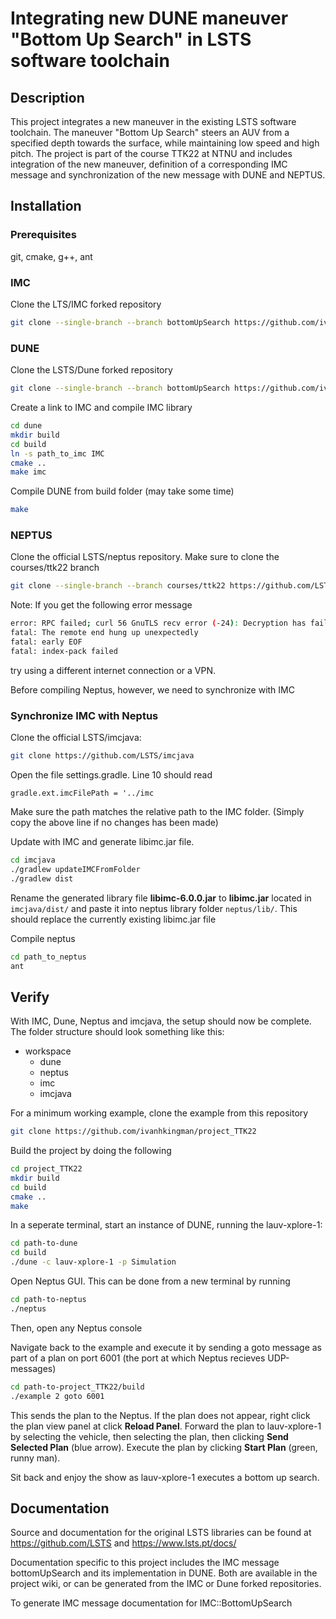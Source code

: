 # Integrating new DUNE maneuver "Bottom Up Search" in LSTS software toolchain

## Description
This project integrates a new maneuver in the existing LSTS software toolchain. The maneuver "Bottom Up Search" steers an AUV from a specified depth towards the surface, while maintaining low speed and high pitch. The project is part of the course TTK22 at NTNU and includes integration of the new maneuver, definition of a corresponding IMC message and synchronization of the new message with DUNE and NEPTUS.

## Installation

### Prerequisites

git, cmake, g++, ant


### IMC

Clone the LTS/IMC forked repository

```bash
git clone --single-branch --branch bottomUpSearch https://github.com/ivanhkingman/imc
```


### DUNE

Clone the LSTS/Dune forked repository

```bash
git clone --single-branch --branch bottomUpSearch https://github.com/ivanhkingman/dune
```

Create a link to IMC and compile IMC library
```bash
cd dune
mkdir build
cd build
ln -s path_to_imc IMC
cmake ..
make imc
```

Compile DUNE from build folder (may take some time)
```bash
make
```


### NEPTUS

Clone the official LSTS/neptus repository. Make sure to clone the courses/ttk22 branch

```bash
git clone --single-branch --branch courses/ttk22 https://github.com/LSTS/neptus
```
Note: If you get the following error message

```bash
error: RPC failed; curl 56 GnuTLS recv error (-24): Decryption has failed.
fatal: The remote end hung up unexpectedly
fatal: early EOF
fatal: index-pack failed
```
try using a different internet connection or a VPN.

Before compiling Neptus, however, we need to synchronize with IMC

### Synchronize IMC with Neptus

Clone the official LSTS/imcjava:

```bash
git clone https://github.com/LSTS/imcjava
```

Open the file settings.gradle. Line 10 should read

`gradle.ext.imcFilePath = '../imc`

Make sure the path matches the relative path to the IMC folder. (Simply copy the above line if no changes has been made)

Update with IMC and generate libimc.jar file.

```bash
cd imcjava
./gradlew updateIMCFromFolder
./gradlew dist
```

Rename the generated library file **libimc-6.0.0.jar** to **libimc.jar** located in `imcjava/dist/` and paste it into neptus library folder `neptus/lib/`. This should replace the currently existing libimc.jar file

Compile neptus

```bash
cd path_to_neptus
ant
```


## Verify

With IMC, Dune, Neptus and imcjava, the setup should now be complete. The folder structure should look something like this:

- workspace
    - dune
    - neptus
    - imc
    - imcjava

For a minimum working example, clone the example from this repository

```bash
git clone https://github.com/ivanhkingman/project_TTK22
```

Build the project by doing the following

```bash
cd project_TTK22
mkdir build
cd build
cmake ..
make
```
In a seperate terminal, start an instance of DUNE, running the lauv-xplore-1:
```bash
cd path-to-dune
cd build
./dune -c lauv-xplore-1 -p Simulation
```
Open Neptus GUI. This can be done from a new terminal by running
```bash
cd path-to-neptus
./neptus
```
Then, open any Neptus console

Navigate back to the example and execute it by sending a goto message as part of a plan on port 6001 (the port at which Neptus recieves UDP-messages)

```bash
cd path-to-project_TTK22/build
./example 2 goto 6001
```
This sends the plan to the Neptus. If the plan does not appear, right click the plan view panel at click **Reload Panel**. Forward the plan to lauv-xplore-1 by selecting the vehicle, then selecting the plan, then clicking **Send Selected Plan** (blue arrow). Execute the plan by clicking **Start Plan** (green, runny man).

Sit back and enjoy the show as lauv-xplore-1 executes a bottom up search.

## Documentation

Source and documentation for the original LSTS libraries can be found at https://github.com/LSTS and https://www.lsts.pt/docs/

Documentation specific to this project includes the IMC message bottomUpSearch and its implementation in DUNE. Both are available in the project wiki, or can be generated from the IMC or Dune forked repositories.

To generate IMC message documentation for IMC::BottomUpSearch

